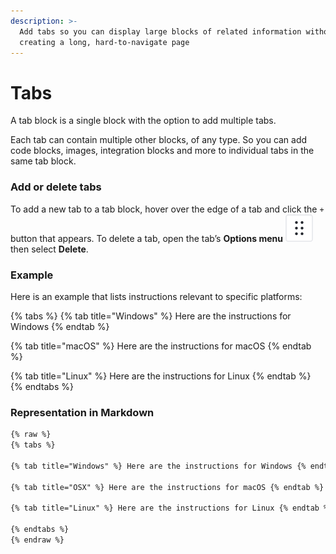 ```yaml
---
description: >-
  Add tabs so you can display large blocks of related information without
  creating a long, hard-to-navigate page
---
```


# Tabs

A tab block is a single block with the option to add multiple tabs.&#x20;

Each tab can contain multiple other blocks, of any type. So you can add code blocks, images, integration blocks and more to individual tabs in the same tab block.

### Add or delete tabs

To add a new tab to a tab block, hover over the edge of a tab and click the `+` button that appears. To delete a tab, open the tab’s **Options menu** <picture><source srcset="../../.gitbook/assets/options_menu_icon_dark.svg" media="(prefers-color-scheme: dark)"><img src="../../.gitbook/assets/options_icon_light (1).svg" alt=""></picture> then select **Delete**.

### Example

Here is an example that lists instructions relevant to specific platforms:

{% tabs %}
{% tab title="Windows" %}
Here are the instructions for Windows
{% endtab %}

{% tab title="macOS" %}
Here are the instructions for macOS
{% endtab %}

{% tab title="Linux" %}
Here are the instructions for Linux
{% endtab %}
{% endtabs %}

### Representation in Markdown

```markdown
{% raw %}
{% tabs %}

{% tab title="Windows" %} Here are the instructions for Windows {% endtab %}

{% tab title="OSX" %} Here are the instructions for macOS {% endtab %}

{% tab title="Linux" %} Here are the instructions for Linux {% endtab %}

{% endtabs %}
{% endraw %}
```

